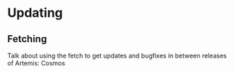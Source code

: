 # Updating


## Fetching

Talk about using the fetch to get updates and bugfixes in between releases of Artemis: Cosmos